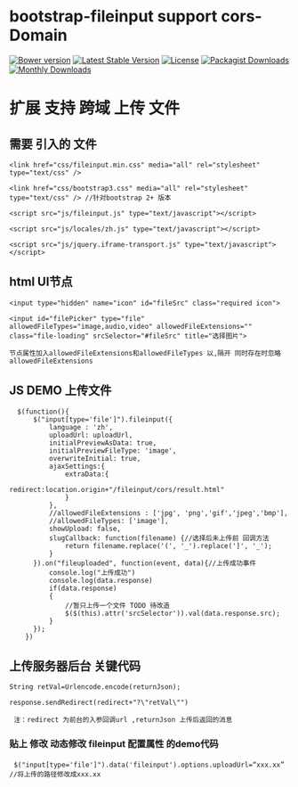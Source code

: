 bootstrap-fileinput  support cors-Domain
========================================

[![Bower version](https://badge.fury.io/bo/bootstrap-fileinput.svg)](http://badge.fury.io/bo/bootstrap-fileinput)
[![Latest Stable Version](https://poser.pugx.org/kartik-v/bootstrap-fileinput/v/stable)](https://packagist.org/packages/kartik-v/bootstrap-fileinput)
[![License](https://poser.pugx.org/kartik-v/bootstrap-fileinput/license)](https://packagist.org/packages/kartik-v/bootstrap-fileinput)
[![Packagist Downloads](https://poser.pugx.org/kartik-v/bootstrap-fileinput/downloads)](https://packagist.org/packages/kartik-v/bootstrap-fileinput)
[![Monthly Downloads](https://poser.pugx.org/kartik-v/bootstrap-fileinput/d/monthly)](https://packagist.org/packages/kartik-v/bootstrap-fileinput)

# 扩展 支持 跨域 上传 文件

## 需要 引入的 文件
   `<link href="css/fileinput.min.css" media="all" rel="stylesheet" type="text/css" />`
   
   `<link href="css/bootstrap3.css" media="all" rel="stylesheet" type="text/css" /> //针对bootstrap 2+ 版本`
   
   `<script src="js/fileinput.js" type="text/javascript"></script>`
    
   `<script src="js/locales/zh.js" type="text/javascript"></script>`
   
   `<script src="js/jquery.iframe-transport.js" type="text/javascript"></script>`
    
## html UI节点    
   `<input type="hidden" name="icon" id="fileSrc" class="required icon">`

   `<input id="filePicker" type="file" allowedFileTypes="image,audio,video" allowedFileExtensions="" class="file-loading" srcSelector="#fileSrc" title="选择图片">`
   
   `节点属性加入allowedFileExtensions和allowedFileTypes 以,隔开 同时存在时忽略allowedFileExtensions`
   
## JS DEMO 上传文件
      $(function(){
          $("input[type='file']").fileinput({
              language : 'zh',
              uploadUrl: uploadUrl,
              initialPreviewAsData: true,
              initialPreviewFileType: 'image',
              overwriteInitial: true,
              ajaxSettings:{
                  extraData:{
                      redirect:location.origin+"/fileinput/cors/result.html"
                  }
              },
              //allowedFileExtensions : ['jpg', 'png','gif','jpeg','bmp'],
              //allowedFileTypes: ['image'],
              showUpload: false,
              slugCallback: function(filename) {//选择后未上传前 回调方法
                  return filename.replace('(', '_').replace(']', '_');
              }
          }).on("fileuploaded", function(event, data){//上传成功事件
              console.log("上传成功")
              console.log(data.response)
              if(data.response)
              {
                  //暂只上传一个文件 TODO 待改造
                  $($(this).attr('srcSelector')).val(data.response.src);
              }
          });
        })
## 上传服务器后台 关键代码
   `String retVal=Urlencode.encode(returnJson);`
   
   `response.sendRedirect(redirect+"?\"retVal\"")`
   
   `注：redirect 为前台的入参回调url ,returnJson 上传后返回的消息`
   
### 贴上 修改 动态修改 fileinput 配置属性 的demo代码
   `$("input[type='file']").data('fileinput').options.uploadUrl=“xxx.xx” //将上传的路径修改成xxx.xx`
   
   
